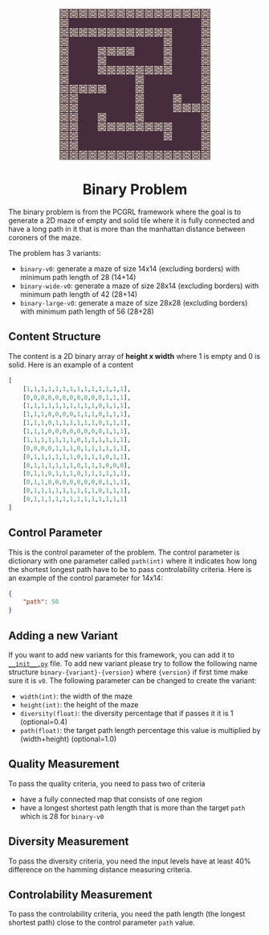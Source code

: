 <p align="center">
	<img height="300px" src="../../../images/binary/example.png"/>
</p>
<h1 align="center">
Binary Problem
</h1>

The binary problem is from the PCGRL framework where the goal is to generate a 2D maze of empty and solid tile where it is fully connected and have a long path in it that is more than the manhattan distance between coroners of the maze.

The problem has 3 variants:
- `binary-v0`: generate a maze of size 14x14 (excluding borders) with minimum path length of 28 (14+14)
- `binary-wide-v0`: generate a maze of size 28x14 (excluding borders) with minimum path length of 42 (28+14)
- `binary-large-v0`: generate a maze of size 28x28 (excluding borders) with minimum path length of 56 (28+28)

## Content Structure
The content is a 2D binary array of **height x width** where 1 is empty and 0 is solid. Here is an example of a content
```python
[
    [1,1,1,1,1,1,1,1,1,1,1,1,1,1],
    [0,0,0,0,0,0,0,0,0,0,0,1,1,1],
    [1,1,1,1,1,1,1,1,1,1,0,1,1,1],
    [1,1,1,0,0,0,0,1,1,1,0,1,1,1],
    [1,1,1,0,1,1,1,1,1,1,0,1,1,1],
    [1,1,1,0,0,0,0,0,0,0,0,1,1,1],
    [1,1,1,1,1,1,1,0,1,1,1,1,1,1],
    [0,0,0,0,1,1,1,0,1,1,1,1,1,1],
    [0,1,1,1,1,1,1,0,1,1,1,0,1,1],
    [0,1,1,1,1,1,1,0,1,1,1,0,0,0],
    [0,1,1,0,1,1,1,0,1,1,1,1,1,1],
    [0,1,1,0,0,0,0,0,0,0,0,1,1,1],
    [0,1,1,1,1,1,1,1,1,1,0,1,1,1],
    [0,1,1,1,1,1,1,1,1,1,1,1,1,1]
]
```

## Control Parameter
This is the control parameter of the problem. The control parameter is dictionary with one parameter called `path(int)` where it indicates how long the shortest longest path have to be to pass controlability criteria. Here is an example of the control parameter for 14x14:
```json
{
    "path": 50
}
```

## Adding a new Variant
If you want to add new variants for this framework, you can add it to [`__init__.py`](https://github.com/amidos2006/pcg_benchmark/blob/main/pcg_benchmark/probs/binary/__init__.py) file. To add new variant please try to follow the following name structure `binary-{variant}-{version}` where `{version}` if first time make sure it is `v0`. The following parameter can be changed to create the variant:
- `width(int)`: the width of the maze
- `height(int)`: the height of the maze
- `diversity(float)`: the diversity percentage that if passes it it is 1 (optional=0.4) 
- `path(float)`: the target path length percentage this value is multiplied by (width+height) (optional=1.0)

## Quality Measurement
To pass the quality criteria, you need to pass two of criteria
- have a fully connected map that consists of one region
- have a longest shortest path length that is more than the target `path` which is 28 for `binary-v0`

## Diversity Measurement
To pass the diversity criteria, you need the input levels have at least 40% difference on the hamming distance measuring criteria.

## Controlability Measurement
To pass the controlability criteria, you need the path length (the longest shortest path) close to the control parameter `path` value.
